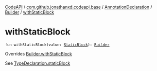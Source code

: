 [CodeAPI](../../../index.md) / [com.github.jonathanxd.codeapi.base](../../index.md) / [AnnotationDeclaration](../index.md) / [Builder](index.md) / [withStaticBlock](.)

# withStaticBlock

`fun withStaticBlock(value: `[`StaticBlock`](../../-static-block/index.md)`): `[`Builder`](index.md)

Overrides [Builder.withStaticBlock](../../-elements-holder/-builder/with-static-block.md)

See [TypeDeclaration.staticBlock](../../-elements-holder/static-block.md)

